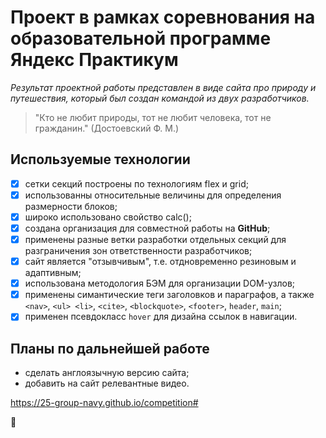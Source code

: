 # Проект в рамках соревнования на образовательной программе Яндекс Практикум
_Результат проектной работы представлен в виде сайта про природу и путешествия, который был создан командой из двух разработчиков._

>"Кто не любит природы, тот не любит человека, тот не гражданин."  (Достоевский Ф. М.)

## Используемые технологии
- [x] сетки секций построены по технологиям flex и grid;
- [x] использованны относительные величины для определения размерности блоков;
- [x] широко использовано свойство calc();
- [x] создана организация для совместной работы на **GitHub**;
- [x] применены разные ветки разработки отдельных секций для разграничения зон ответственности разработчиков;
- [x] сайт является "отзывчивым", т.е. отдновременно резиновым и адаптивным;
- [x] использована методология БЭМ для организации DOM-узлов;
- [x] применены симантические теги заголовков и параграфов, а также ```<nav>```, ```<ul> <li>```, ```<cite>```, ```<blockquote>```, ```<footer>```, ```header```, ```main```;
- [x] применен псевдокласс ```hover``` для дизайна ссылок в навигации.

## Планы по дальнейшей работе
* сделать англоязычную версию сайта;
* добавить на сайт релевантные видео.

https://25-group-navy.github.io/competition#

:rocket: